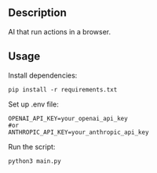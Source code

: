 ## Description
AI that run actions in a browser.

## Usage
Install dependencies:
```
pip install -r requirements.txt
```
Set up .env file:
```
OPENAI_API_KEY=your_openai_api_key
#or
ANTHROPIC_API_KEY=your_anthropic_api_key
```

Run the script:
```
python3 main.py
```